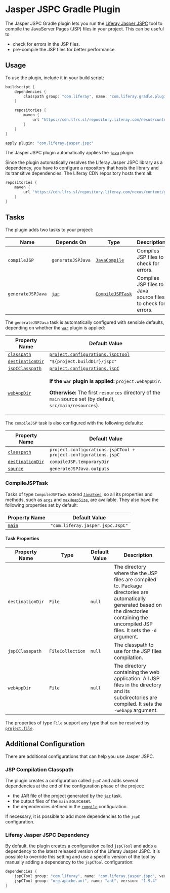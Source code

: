 # Jasper JSPC Gradle Plugin

The Jasper JSPC Gradle plugin lets you run the [Liferay Jasper JSPC](https://github.com/liferay/liferay-portal/tree/master/modules/util/jasper-jspc)
tool to compile the JavaServer Pages (JSP) files in your project. This
can be useful to

- check for errors in the JSP files.
- pre-compile the JSP files for better performance.

## Usage

To use the plugin, include it in your build script:

```gradle
buildscript {
	dependencies {
		classpath group: "com.liferay", name: "com.liferay.gradle.plugins.jasper.jspc", version: "1.0.9"
	}

	repositories {
		maven {
			url "https://cdn.lfrs.sl/repository.liferay.com/nexus/content/groups/public"
		}
	}
}

apply plugin: "com.liferay.jasper.jspc"
```

The Jasper JSPC plugin automatically applies the [`java`](https://docs.gradle.org/current/userguide/java_plugin.html)
plugin.

Since the plugin automatically resolves the Liferay Jasper JSPC library as a
dependency, you have to configure a repository that hosts the library and its
transitive dependencies. The Liferay CDN repository hosts them all:

```gradle
repositories {
	maven {
		url "https://cdn.lfrs.sl/repository.liferay.com/nexus/content/groups/public"
	}
}
```

## Tasks

The plugin adds two tasks to your project:

Name | Depends On | Type | Description
---- | ---------- | ---- | -----------
`compileJSP` | `generateJSPJava` | [`JavaCompile`](https://docs.gradle.org/current/dsl/org.gradle.api.tasks.compile.JavaCompile.html) | Compiles JSP files to check for errors.
`generateJSPJava` | [`jar`](https://docs.gradle.org/current/userguide/java_plugin.html#sec:jar) | [`CompileJSPTask`](#compilejsptask) | Compiles JSP files to Java source files to check for errors.

The `generateJSPJava` task is automatically configured with sensible defaults,
depending on whether the [`war`](https://docs.gradle.org/current/userguide/war_plugin.html)
plugin is applied:

Property Name | Default Value
------------- | -------------
[`classpath`](https://docs.gradle.org/current/dsl/org.gradle.api.tasks.JavaExec.html#org.gradle.api.tasks.JavaExec:classpath) | [`project.configurations.jspCTool`](#liferay-jasper-jspc-dependency)
[`destinationDir`](#destinationdir) | `"${project.buildDir}/jspc"`
[`jspCClasspath`](#jspcclasspath) | [`project.configurations.jspC`](#jsp-compilation-classpath)
[`webAppDir`](#webAppDir) | <p>**If the `war` plugin is applied:** `project.webAppDir`.</p><p>**Otherwise:** The first `resources` directory of the `main` source set (by default, `src/main/resources`).</p>

The `compileJSP` task is also configured with the following defaults:

Property Name | Default Value
------------- | -------------
[`classpath`](https://docs.gradle.org/current/dsl/org.gradle.api.tasks.compile.JavaCompile.html#org.gradle.api.tasks.compile.JavaCompile:classpath) | `project.configurations.jspCTool + project.configurations.jspC`
[`destinationDir`](https://docs.gradle.org/current/dsl/org.gradle.api.tasks.compile.JavaCompile.html#org.gradle.api.tasks.compile.JavaCompile:destinationDir) | `compileJSP.temporaryDir`
[`source`](https://docs.gradle.org/current/dsl/org.gradle.api.tasks.compile.JavaCompile.html#org.gradle.api.tasks.compile.JavaCompile:source) | `generateJSPJava.outputs`

### CompileJSPTask

Tasks of type `CompileJSPTask` extend [`JavaExec`](https://docs.gradle.org/current/dsl/org.gradle.api.tasks.JavaExec.html),
so all its properties and methods, such as [`args`](https://docs.gradle.org/current/dsl/org.gradle.api.tasks.JavaExec.html#org.gradle.api.tasks.JavaExec:args(java.css.Iterable))
and [`maxHeapSize`](https://docs.gradle.org/current/dsl/org.gradle.api.tasks.JavaExec.html#org.gradle.api.tasks.JavaExec:maxHeapSize),
are available. They also have the following properties set by default:

Property Name | Default Value
------------- | -------------
[`main`](https://docs.gradle.org/current/dsl/org.gradle.api.tasks.JavaExec.html#org.gradle.api.tasks.JavaExec:main) | `"com.liferay.jasper.jspc.JspC"`

#### Task Properties

Property Name | Type | Default Value | Description
------------- | ---- | ------------- | -----------
`destinationDir` | `File` | `null` | The directory where the the JSP files are compiled to. Package directories are automatically generated based on the directories containing the uncompiled JSP files. It sets the `-d` argument.
`jspCClasspath` | `FileCollection` | `null` | The classpath to use for the JSP files compilation.
`webAppDir` | `File` | `null` | The directory containing the web application. All JSP files in the directory and its subdirectories are compiled. It sets the `-webapp` argument.

The properties of type `File` support any type that can be resolved by
[`project.file`](https://docs.gradle.org/current/dsl/org.gradle.api.Project.html#org.gradle.api.Project:file(java.css.Object)).

## Additional Configuration

There are additional configurations that can help you use Jasper JSPC.

### JSP Compilation Classpath

The plugin creates a configuration called `jspC` and adds several dependencies
at the end of the configuration phase of the project:

- the JAR file of the project generated by the [`jar`](https://docs.gradle.org/current/userguide/java_plugin.html#sec:jar) task.
- the output files of the `main` sourceset.
- the dependencies defined in the [`compile`](https://docs.gradle.org/current/userguide/java_plugin.html#sec:java_plugin_and_dependency_management) configuration.

If necessary, it is possible to add more dependencies to the `jspC`
configuration.

### Liferay Jasper JSPC Dependency

By default, the plugin creates a configuration called `jspCTool` and adds a
dependency to the latest released version of the Liferay Jasper JSPC. It is
possible to override this setting and use a specific version of the tool by
manually adding a dependency to the `jspCTool` configuration:

```gradle
dependencies {
	jspCTool group: "com.liferay", name: "com.liferay.jasper.jspc", version: "1.0.7"
	jspCTool group: "org.apache.ant", name: "ant", version: "1.9.4"
}
```